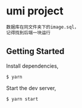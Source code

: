 # umi project
```bash
数据库在同文件夹下的image.sql，
记得找到后端一块运行
```
## Getting Started

Install dependencies,

```bash
$ yarn
```

Start the dev server,

```bash
$ yarn start
```
